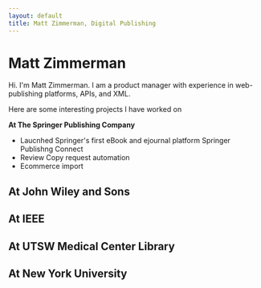 ```yaml
---
layout: default
title: Matt Zimmerman, Digital Publishing
---
```

# Matt Zimmerman

Hi. I'm Matt Zimmerman. I am a product manager with experience in web-publishing platforms, APIs, and XML.

Here are some interesting projects I have worked on

**At The Springer Publishing Company**

* Laucnhed Springer's first eBook and ejournal platform Springer Publishng Connect
* Review Copy request automation
* Ecommerce import

## At John Wiley and Sons
## At IEEE
## At UTSW Medical Center Library
## At New York University

